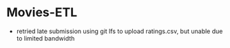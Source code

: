 # Movies-ETL

- retried late submission using git lfs to upload ratings.csv, but unable due to limited bandwidth
